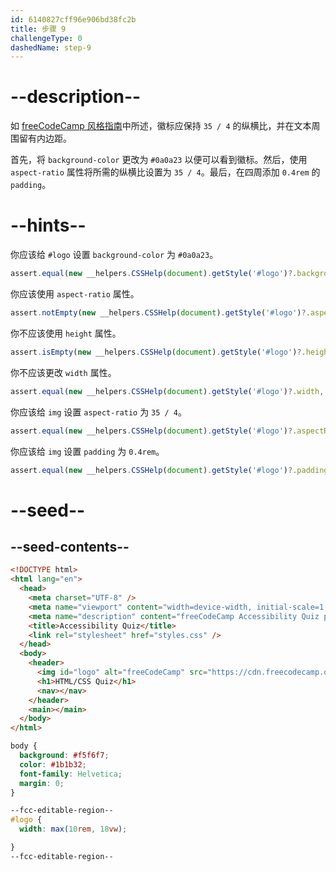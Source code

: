 ```yaml
---
id: 6140827cff96e906bd38fc2b
title: 步骤 9
challengeType: 0
dashedName: step-9
---
```


# --description--

如 <a href="https://design-style-guide.freecodecamp.org/" target="_blank" rel="noopener noreferrer nofollow">freeCodeCamp 风格指南</a>中所述，徽标应保持 `35 / 4` 的纵横比，并在文本周围留有内边距。

首先，将 `background-color` 更改为 `#0a0a23` 以便可以看到徽标。然后，使用 `aspect-ratio` 属性将所需的纵横比设置为 `35 / 4`。最后，在四周添加 `0.4rem` 的 `padding`。

# --hints--

你应该给 `#logo` 设置 `background-color` 为 `#0a0a23`。

```js
assert.equal(new __helpers.CSSHelp(document).getStyle('#logo')?.backgroundColor, 'rgb(10, 10, 35)');
```

你应该使用 `aspect-ratio` 属性。

```js
assert.notEmpty(new __helpers.CSSHelp(document).getStyle('#logo')?.aspectRatio);
```

你不应该使用 `height` 属性。

```js
assert.isEmpty(new __helpers.CSSHelp(document).getStyle('#logo')?.height);
```

你不应该更改 `width` 属性。

```js
assert.equal(new __helpers.CSSHelp(document).getStyle('#logo')?.width, 'max(10rem, 18vw)');
```

你应该给 `img` 设置 `aspect-ratio` 为 `35 / 4`。

```js
assert.equal(new __helpers.CSSHelp(document).getStyle('#logo')?.aspectRatio, '35 / 4');
```

你应该给 `img` 设置 `padding` 为 `0.4rem`。

```js
assert.equal(new __helpers.CSSHelp(document).getStyle('#logo')?.padding, '0.4rem');
```

# --seed--

## --seed-contents--

```html
<!DOCTYPE html>
<html lang="en">
  <head>
    <meta charset="UTF-8" />
    <meta name="viewport" content="width=device-width, initial-scale=1.0" />
    <meta name="description" content="freeCodeCamp Accessibility Quiz practice project" />
    <title>Accessibility Quiz</title>
    <link rel="stylesheet" href="styles.css" />
  </head>
  <body>
    <header>
      <img id="logo" alt="freeCodeCamp" src="https://cdn.freecodecamp.org/platform/universal/fcc_primary.svg">
      <h1>HTML/CSS Quiz</h1>
      <nav></nav>
    </header>
    <main></main>
  </body>
</html>

```

```css
body {
  background: #f5f6f7;
  color: #1b1b32;
  font-family: Helvetica;
  margin: 0;
}

--fcc-editable-region--
#logo {
  width: max(10rem, 18vw);

}
--fcc-editable-region--

```

